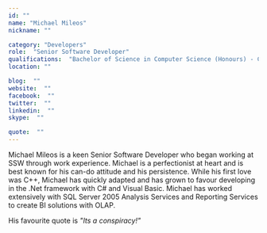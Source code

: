 ```yaml
---
id: ""
name: "Michael Mileos"
nickname: ""

category: "Developers"
role:  "Senior Software Developer"
qualifications:  "Bachelor of Science in Computer Science (Honours) - City Universtiy of New York (CUNY)"
location: ""

blog:  ""
website:  ""
facebook:  ""
twitter:  ""
linkedin:  ""
skype:  ""

quote:  ""
---
```


Michael Mileos is a keen Senior Software Developer who began working at SSW through work experience. Michael is a perfectionist at heart and is best known for his can-do attitude and his persistence. While his first love was C++, Michael has quickly adapted and has grown to favour developing in the .Net framework with C# and Visual Basic. Michael has worked extensively with SQL Server 2005 Analysis Services and Reporting Services to create BI solutions with OLAP.

His favourite quote is *"Its a conspiracy!"*